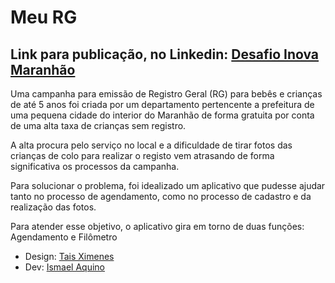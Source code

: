 # Meu RG

## Link para publicação, no Linkedin: [Desafio Inova Maranhão](https://www.linkedin.com/posts/tais-ximenes-43093a192_meu-1%C2%BA-rg-activity-6846901096720474112-qBeY)

Uma campanha para emissão de Registro Geral (RG) para 
bebês e crianças de até 5 anos foi criada por um 
departamento pertencente a prefeitura de uma pequena 
cidade do interior do Maranhão de forma gratuita por conta 
de uma alta taxa de crianças sem registro.



A alta procura pelo serviço no local e a dificuldade de tirar 
fotos das crianças de colo para realizar o registo vem 
atrasando de forma significativa os processos da campanha.

Para solucionar o problema, foi idealizado um aplicativo que 
pudesse ajudar tanto no processo de agendamento, como no 
processo de cadastro e da realização das fotos.


Para atender esse objetivo, o aplicativo gira em torno de 
duas funções: Agendamento e Filômetro

- Design: [Tais Ximenes](https://www.linkedin.com/in/tais-ximenes-43093a192/)
- Dev: [Ismael Aquino](https://www.linkedin.com/in/ismael-aquino/)
